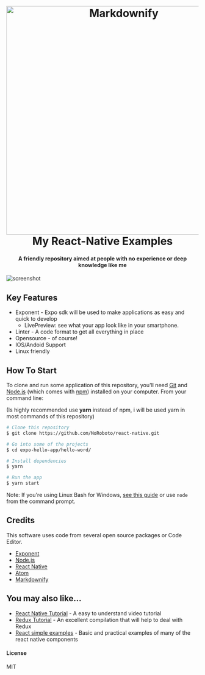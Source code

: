 
<h1 align="center">
  <br>
  <a href="http://www.amitmerchant.com/electron-markdownify"><img src="https://www.aytech.ca/wp-content/uploads/2017/03/reactnative.png" alt="Markdownify" width="600"></a>
  <br>
	My React-Native Examples
  <br>
</h1>

<h4 align="center"> A friendly repository aimed at people with no experience or deep knowledge like me </h4>

![screenshot](https://raw.githubusercontent.com/amitmerchant1990/electron-markdownify/master/img/markdownify.gif)

## Key Features

* Exponent - Expo sdk will be used to make applications as easy and quick to develop
  - LivePreview: see what your app look like in your smartphone.
* Linter - A code format to get all everything in place
* Opensource - of course!
* IOS/Andoid Support
* Linux friendly

## How To Start

To clone and run some application of this repository, you'll need [Git](https://git-scm.com) and [Node.js](https://nodejs.org/en/download/) (which comes with [npm](http://npmjs.com)) installed on your computer. From your command line:

(Is highly recommended use **yarn** instead of npm, i will be used yarn in most commands of this repository)

```bash
# Clone this repository
$ git clone https://github.com/NoRoboto/react-native.git

# Go into some of the projects
$ cd expo-hello-app/hello-word/

# Install dependencies
$ yarn

# Run the app
$ yarn start
```

Note: If you're using Linux Bash for Windows, [see this guide](https://www.howtogeek.com/261575/how-to-run-graphical-linux-desktop-applications-from-windows-10s-bash-shell/) or use `node` from the command prompt.

## Credits

This software uses code from several open source packages or Code Editor.

- [Exponent](https://expo.io/)
- [Node.js](https://nodejs.org/)
- [React Native](https://facebook.github.io/react-native/)
- [Atom](https://atom.io/)
- [Markdownify](https://github.com/amitmerchant1990/electron-markdownify)

## You may also like...

- [React Native Tutorial](https://www.youtube.com/channel/UCAo4vDfOoLoJkOMNZFjl1mA) - A easy to understand video tutorial
- [Redux Tutorial](https://learnredux.com/) - An excellent compilation that will help to deal with Redux
- [React simple examples]( http://www.reactnativeexpress.com/) - Basic and practical examples of many of the react native components

#### License

MIT
